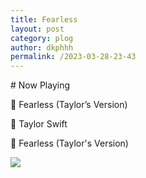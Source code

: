```yaml
---
title: Fearless 
layout: post
category: plog
author: dkphhh
permalink: /2023-03-28-23-43
---
```

\# Now Playing 

🎵 Fearless (Taylor’s Version)

🎤 Taylor Swift

💽 Fearless (Taylor's Version)

![](https://cdn.jsdelivr.net/gh/dkphhh/img/imgformessage/20230328234302.jpg)
